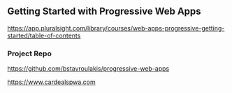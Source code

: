 ## Getting Started with Progressive Web Apps
https://app.pluralsight.com/library/courses/web-apps-progressive-getting-started/table-of-contents

### Project Repo
https://github.com/bstavroulakis/progressive-web-apps

https://www.cardealspwa.com
